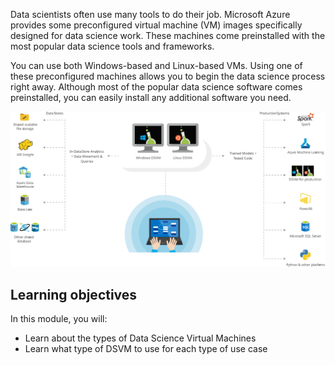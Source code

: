 Data scientists often use many tools to do their job. Microsoft Azure provides some preconfigured virtual machine (VM) images specifically designed for data science work. These machines come preinstalled with the most popular data science tools and frameworks. 

You can use both Windows-based and Linux-based VMs. Using one of these preconfigured machines allows you to begin the data science process right away. Although most of the popular data science software comes preinstalled, you can easily install any additional software you need.

![Screenshot of a Data Scientist Virtual Machine workflow diagram.](../media/1-intro-dsvm.svg)

## Learning objectives

In this module, you will:

- Learn about the types of Data Science Virtual Machines
- Learn what type of DSVM to use for each type of use case